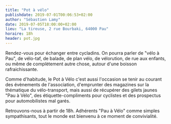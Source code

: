 ```yaml
---
title: "Pot à vélo"
publishdate: 2019-07-01T00:06:53+02:00
author: "Sébastien Lamy"
date: 2019-07-05T18:00:00+02:00
lieu: "La tireuse, 2 rue Bourbaki, 64000 Pau"
horaire: 18h
header: pot.jpg
---
```


Rendez-vous pour échanger entre cycladins. On pourra parler de "vélo à Pau", 
de vélo-taf, de balade, de plan vélo, de vélorution, de rue aux enfants, 
ou même de complètement autre chose, autour d'une boisson rafraichissante.

<!--more-->

Comme d'habitude, le Pot à Vélo c'est aussi l'occasion se tenir au courant des 
évènements de l'association, d'emprunter des magazines sur la thématique du 
vélo-transport, mais aussi de récupérer des gilets jaunes "Pau à Vélo", des 
étiquette-compliments pour cyclistes et des prospectus pour automobilistes mal 
garés.

Retrouvons-nous à partir de 18h. Adhérents "Pau à Vélo" comme simples 
sympathisants, tout le monde est bienvenu à ce moment de convivialité.
